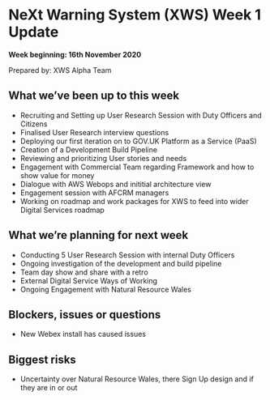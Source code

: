 # NeXt Warning System (XWS) Week 1 Update
**Week beginning: 16th November 2020** 

Prepared by: XWS Alpha Team

## What we’ve been up to this week

* Recruiting and Setting up User Research Session with Duty Officers and Citizens
* Finalised User Research interview questions
* Deploying our first iteration on to GOV.UK Platform as a Service (PaaS)
* Creation of a Development Build Pipeline 
* Reviewing and prioritizing User stories and needs
* Engagement with Commercial Team regarding Framework and how to show value for money
* Dialogue with AWS Webops and inititial architecture view
* Engagement session with AFCRM managers
* Working on roadmap and work packages for XWS to feed into wider Digital Services roadmap

## What we’re planning for next week

* Conducting 5 User Research Session with internal Duty Officers
* Ongoing investigation of the development and build pipeline
* Team day show and share with a retro
* External Digital Service Ways of Working
* Ongoing Engagement with Natural Resource Wales

## Blockers, issues or questions

* New Webex install has caused issues

## Biggest risks

* Uncertainty over Natural Resource Wales, there Sign Up design and if they are in or out

